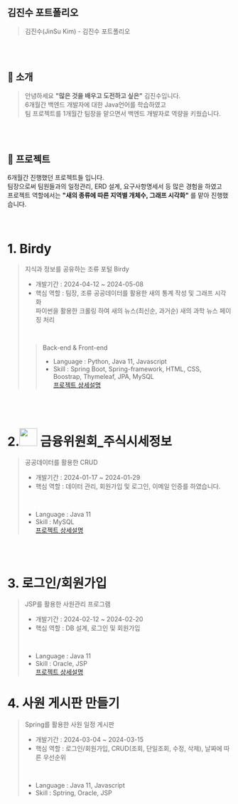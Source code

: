 ## 김진수 포트폴리오
>김진수(JinSu Kim) - 김진수 포트폴리오
<br>
<br>

## 👋 소개
>안녕하세요 **"많은 것을 배우고 도전하고 싶은"** 김진수입니다.<br>
>6개월간 백엔드 개발자에 대한 Java언어를 학습하였고<br>
>팀 프로젝트를 1개월간 팀장을 맡으면서 백엔드 개발자로 역량을 키웠습니다.

<br>
<br>

## 📝 프로젝트
6개월간 진행했던 프로젝트들 입니다. <br>
팀장으로써 팀원들과의 일정관리, ERD 설계, 요구사항명세서 등 많은 경험을 하였고 <br>
프로젝트 역할에서는 **"새의 종류에 따른 지역별 개체수, 그래프 시각화"** 를 맡아 진행했습니다. <br>
<br>
<br>

# 1. Birdy
>지식과 정보를 공유하는 조류 포털 Birdy <br>
>* 개발기간 : 2024-04-12 ~ 2024-05-08 <br>
>* 핵심 역할 : 팀장, 조류 공공데이터를 활용한 새의 통계 작성 및 그래프 시각화 <br>
>파이썬을 활용한 크롤링 하여 새의 뉴스(최신순, 과거순) 새의 과학 뉴스 페이징 처리 <br>
><br>
>
>    >Back-end & Front-end <br>
>    > * Language : Python, Java 11, Javascript <br>
>    > * Skill : Spring Boot, Spring-framework, HTML, CSS, Boostrap, Thymeleaf, JPA, MySQL <br>
> [프로젝트 상세설명](https://github.com/koyuhjkl123/Project_Bridy) <br>
<br>
<br>

# 2.<img src="https://github.com/koyuhjkl123/portfolio/assets/94844952/46468e36-d971-4f14-b316-5e1ff7613092" width="40" height="40"/> 금융위원회_주식시세정보 <br>
>공공데이터를 활용한 CRUD <br>
>* 개발기간 : 2024-01-17 ~ 2024-01-29 <br>
>* 핵심 역할 : 데이터 관리, 회원가입 및 로그인, 이메일 인증를 하였습니다. <br>
><br>
>
>* Language : Java 11 <br>
>* Skill : MySQL <br>
>[프로젝트 상세설명]() <br>
<br>
<br>

# 3. 로그인/회원가입
>JSP를 활용한 사원관리 프로그램 <br>
>* 개발기간 : 2024-02-12 ~ 2024-02-20 <br>
>* 핵심 역할 : DB 설계, 로그인 및 회원가입 <br>
><br>
>
>* Language : Java 11 <br>
>* Skill : Oracle, JSP <br>
>[프로젝트 상세설명]() <br>


# 4. 사원 게시판 만들기
> Spring를 활용한 사원 일정 게시판 <br>
> * 개발기간 : 2024-03-04 ~ 2024-03-15 <br>
> * 핵심 역할 : 로그인/회원가입, CRUD(조회, 단일조회, 수정, 삭제), 날짜에 따른 우선순위 <br>
><br>
>
>* Language : Java 11, Javascript <br>
>* Skill : Sptring, Oracle, JSP <br>
